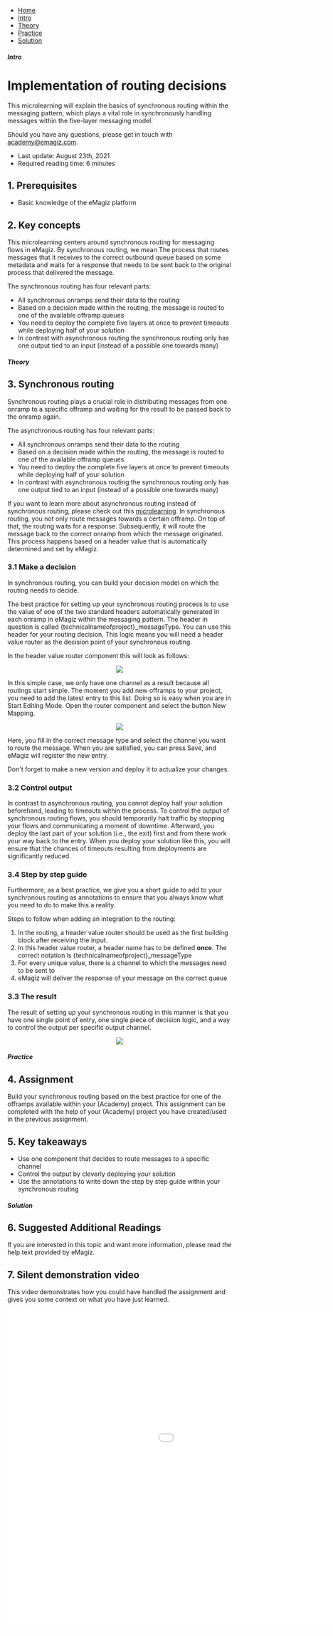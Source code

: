 <div class="ez-academy">
    <div class="ez-academy__body">
        <main class="micro-learning">
        <ul class="doc-nav">
            <li class="doc-nav__item"><a href="../../docs/microlearning/intermediate-data-traffic-routing-index" class="doc-nav__link">Home</a></li>
            <li class="doc-nav__item"><a href="#intro" class="doc-nav__link">Intro</a></li>
            <li class="doc-nav__item"><a href="#theory" class="doc-nav__link">Theory</a></li>
            <li class="doc-nav__item"><a href="#practice" class="doc-nav__link">Practice</a></li>
            <li class="doc-nav__item"><a href="#solution" class="doc-nav__link">Solution</a></li>
        </ul>

<div class="doc">

##### Intro

# Implementation of routing decisions

This microlearning will explain the basics of synchronous routing within the messaging pattern, which plays a vital role in synchronously handling messages within the five-layer messaging model.

Should you have any questions, please get in touch with academy@emagiz.com.

- Last update: August 23th, 2021
- Required reading time: 6 minutes

## 1. Prerequisites
- Basic knowledge of the eMagiz platform

## 2. Key concepts
This microlearning centers around synchronous routing for messaging flows in eMagiz.
By synchronous routing, we mean The process that routes messages that it receives to the correct outbound queue based on some metadata and waits for a response that needs to be sent back to the original process that delivered the message.

The synchronous routing has four relevant parts:
- All synchronous onramps send their data to the routing
- Based on a decision made within the routing, the message is routed to one of the available offramp queues
- You need to deploy the complete five layers at once to prevent timeouts while deploying half of your solution
- In contrast with asynchronous routing the synchronous routing only has one output tied to an input (instead of a possible one towards many)

##### Theory

## 3. Synchronous routing

Synchronous routing plays a crucial role in distributing messages from one onramp to a specific offramp and waiting for the result to be passed back to the onramp again. 

The asynchronous routing has four relevant parts:
- All synchronous onramps send their data to the routing
- Based on a decision made within the routing, the message is routed to one of the available offramp queues
- You need to deploy the complete five layers at once to prevent timeouts while deploying half of your solution
- In contrast with asynchronous routing the synchronous routing only has one output tied to an input (instead of a possible one towards many)

If you want to learn more about asynchronous routing instead of synchronous routing, please check out this [microlearning](crashcourse-messaging-asynchronous-routing.md). In synchronous routing, you not only route messages towards a certain offramp. On top of that, the routing waits for a response. Subsequently, it will route the message back to the correct onramp from which the message originated. This process happens based on a header value that is automatically determined and set by eMagiz.

### 3.1 Make a decision

In synchronous routing, you can build your decision model on which the routing needs to decide.

The best practice for setting up your synchronous routing process is to use the value of one of the two standard headers automatically generated in each onramp in eMagiz within the messaging pattern. The header in question is called {technicalnameofproject}_messageType. You can use this header for your routing decision. This logic means you will need a header value router as the decision point of your synchronous routing.

In the header value router component this will look as follows:

<p align="center"><img src="../../img/microlearning/intermediate-data-traffic-routing-synchronous-routing--routing-decision.png"></p>

In this simple case, we only have one channel as a result because all routings start simple. 
The moment you add new offramps to your project, you need to add the latest entry to this list.
Doing so is easy when you are in Start Editing Mode. Open the router component and select the button New Mapping.

<p align="center"><img src="../../img/microlearning/intermediate-data-traffic-routing-synchronous-routing--new-value-mapping.png"></p>

Here, you fill in the correct message type and select the channel you want to route the message.
When you are satisfied, you can press Save, and eMagiz will register the new entry.

Don't forget to make a new version and deploy it to actualize your changes.

### 3.2 Control output

In contrast to asynchronous routing, you cannot deploy half your solution beforehand, leading to timeouts within the process. To control the output of synchronous routing flows, you should temporarily halt traffic by stopping your flows and communicating a moment of downtime. Afterward, you deploy the last part of your solution (i.e., the exit) first and from there work your way back to the entry. When you deploy your solution like this, you will ensure that the chances of timeouts resulting from deployments are significantly reduced. 

### 3.4 Step by step guide

Furthermore, as a best practice, we give you a short guide to add to your synchronous routing as annotations to ensure that you always know what you need to do to make this a reality.

Steps to follow when adding an integration to the routing:

1. In the routing, a header value router should be used as the first building block after receiving the input.
2. In this header value router, a header name has to be defined **once**. The correct notation is {technicalnameofproject}_messageType
3. For every unique value, there is a channel to which the messages need to be sent to
4. eMagiz will deliver the response of your message on the correct queue

### 3.3 The result

The result of setting up your synchronous routing in this manner is that you have one single point of entry, one single piece of decision logic, and a way to control the output per specific output channel.

<p align="center"><img src="../../img/microlearning/intermediate-data-traffic-routing-synchronous-routing--simple-synchronous-routing-example.png"></p>

##### Practice

## 4. Assignment

Build your synchronous routing based on the best practice for one of the offramps available within your (Academy) project. 
This assignment can be completed with the help of your (Academy) project you have created/used in the previous assignment.

## 5. Key takeaways

- Use one component that decides to route messages to a specific channel
- Control the output by cleverly deploying your solution
- Use the annotations to write down the step by step guide within your synchronous routing

##### Solution

## 6. Suggested Additional Readings

If you are interested in this topic and want more information, please read the help text provided by eMagiz.

## 7. Silent demonstration video

This video demonstrates how you could have handled the assignment and gives you some context on what you have just learned.

<iframe width="1280" height="720" src="../../vid/microlearning/intermediate-data-traffic-routing-synchronous-routing.mp4" frameborder="0" allow="accelerometer; autoplay; clipboard-write; encrypted-media; gyroscope; picture-in-picture" allowfullscreen></iframe>

</div>
</main>
</div>
</div>